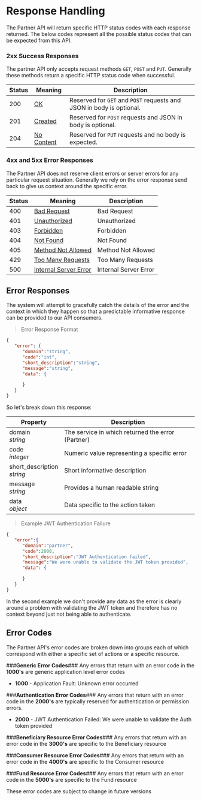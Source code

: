 # Response Handling

The Partner API will return specific HTTP status codes with each response returned. The below codes represent all the possible status codes that can be expected from this API.

### 2xx Success Responses
The partner API only accepts request methods `GET`, `POST` and `PUT`. Generally these methods return a specific HTTP status code when successful.

Status|Meaning|Description
---|---|---|
200|[OK](https://tools.ietf.org/html/rfc7231#section-6.3.1)|Reserved for `GET` and `POST` requests and JSON in body is optional.
201|[Created](https://tools.ietf.org/html/rfc7231#section-6.3.2)|Reserved for `POST` requests and JSON in body is optional.
204|[No Content](https://tools.ietf.org/html/rfc7231#section-6.3.5)| Reserved for `PUT` requests and no body is expected.

### 4xx and 5xx Error Responses
The Partner API does not reserve client errors or server errors for any particular request situation. Generally we rely on the error response send back to give us context around the specific error. 

Status|Meaning|Description
---|---|---|
400|[Bad Request](https://tools.ietf.org/html/rfc7231#section-6.5.1)|Bad Request
401|[Unauthorized](https://tools.ietf.org/html/rfc7235#section-3.1)|Unauthorized
403|[Forbidden](https://tools.ietf.org/html/rfc7231#section-6.5.3)|Forbidden
404|[Not Found](https://tools.ietf.org/html/rfc7231#section-6.5.4)|Not Found
405|[Method Not Allowed](https://tools.ietf.org/html/rfc7231#section-6.5.5)|Method Not Allowed
429|[Too Many Requests](https://tools.ietf.org/html/rfc6585#section-4)|Too Many Requests
500|[Internal Server Error](https://tools.ietf.org/html/rfc7231#section-6.6.1)|Internal Server Error

## Error Responses

The system will attempt to gracefully catch the details of the error and the context in which they happen so that a predictable informative response can be provided to our API consumers.

> Error Response Format

````json
{  
   "error": {  
      "domain":"string",
      "code":"int",
      "short_description":"string",
      "message":"string",
      "data": {  

      }
   }
}
````
So let's break down this response:

Property|Description
---|---|
domain<br>*string*|The service in which returned the error (Partner)
code<br>*integer*|Numeric value representing a specific error
short_description<br>*string*|Short informative description 
message<br>*string*|Provides a human readable string
data<br>*object*|Data specific to the action taken

> Example JWT Authentication Failure

````json
{  
   "error":{  
      "domain":"partner",
      "code":2000,
      "short_description":"JWT Authentication failed",
      "message":"We were unable to validate the JWT token provided",
      "data": {  

      }
   }
}
````
In the second example we don't provide any data as the error is clearly around a problem with validating the JWT token and therefore has no context beyond just not being able to authenticate.

## Error Codes
The Partner API's error codes are broken down into groups each of which correspond with either a specific set of actions or a specific resource.

###**Generic Error Codes**###
Any errors that return with an error code in the **1000's** are generic application level error codes

  - **1000** - Application Fault: Unknown error occurred

###**Authentication Error Codes**###
Any errors that return with an error code in the **2000's** are typically reserved for authentication or permission errors. 

  - **2000** - JWT Authentication Failed: We were unable to validate the Auth token provided

###**Beneficiary Resource Error Codes**###
Any errors that return with an error code in the **3000's** are specific to the Beneficiary resource

###**Consumer Resource Error Codes**###
Any errors that return with an error code in the **4000's** are specific to the Consumer resource

###**Fund Resource Error Codes**###
Any errors that return with an error code in the **5000's** are specific to the Fund resource

<aside class="warning">
These error codes are subject to change in future versions
</aside>
